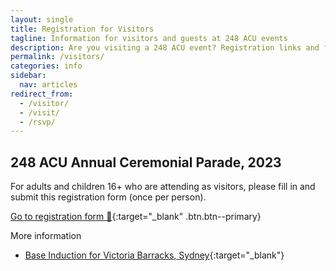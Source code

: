 ```yaml
---
layout: single
title: Registration for Visitors
tagline: Information for visitors and guests at 248 ACU events
description: Are you visiting a 248 ACU event? Registration links and further information can be found here.
permalink: /visitors/
categories: info
sidebar:
  nav: articles
redirect_from:
  - /visitor/
  - /visit/
  - /rsvp/
---
```


## 248 ACU Annual Ceremonial Parade, 2023

For adults and children 16+ who are attending as visitors, please fill in and submit this registration form (once per person).

[Go to registration form 📝](https://forms.gle/WVq7eQCVK5fxH95E8){:target="_blank" .btn.btn--primary}

More information

- [Base Induction for Victoria Barracks, Sydney](https://www.defence.gov.au/about/locations-property/base-induction/victoria-barracks-sydney){:target="_blank"}